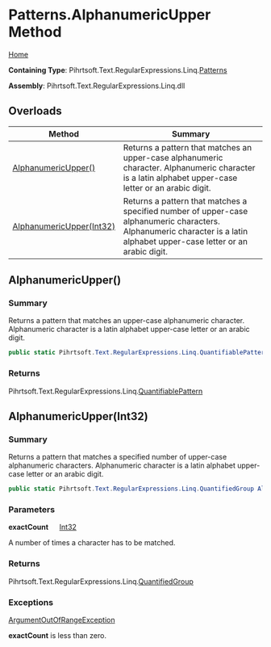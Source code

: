 # Patterns\.AlphanumericUpper Method

[Home](../../../../../../README.md)

**Containing Type**: Pihrtsoft\.Text\.RegularExpressions\.Linq\.[Patterns](../README.md)

**Assembly**: Pihrtsoft\.Text\.RegularExpressions\.Linq\.dll

## Overloads

| Method | Summary |
| ------ | ------- |
| [AlphanumericUpper()](#Pihrtsoft_Text_RegularExpressions_Linq_Patterns_AlphanumericUpper) | Returns a pattern that matches an upper\-case alphanumeric character\. Alphanumeric character is a latin alphabet upper\-case letter or an arabic digit\. |
| [AlphanumericUpper(Int32)](#Pihrtsoft_Text_RegularExpressions_Linq_Patterns_AlphanumericUpper_System_Int32_) | Returns a pattern that matches a specified number of upper\-case alphanumeric characters\. Alphanumeric character is a latin alphabet upper\-case letter or an arabic digit\. |

## AlphanumericUpper\(\) <a name="Pihrtsoft_Text_RegularExpressions_Linq_Patterns_AlphanumericUpper"></a>

### Summary

Returns a pattern that matches an upper\-case alphanumeric character\. Alphanumeric character is a latin alphabet upper\-case letter or an arabic digit\.

```csharp
public static Pihrtsoft.Text.RegularExpressions.Linq.QuantifiablePattern AlphanumericUpper()
```

### Returns

Pihrtsoft\.Text\.RegularExpressions\.Linq\.[QuantifiablePattern](../../QuantifiablePattern/README.md)

## AlphanumericUpper\(Int32\) <a name="Pihrtsoft_Text_RegularExpressions_Linq_Patterns_AlphanumericUpper_System_Int32_"></a>

### Summary

Returns a pattern that matches a specified number of upper\-case alphanumeric characters\. Alphanumeric character is a latin alphabet upper\-case letter or an arabic digit\.

```csharp
public static Pihrtsoft.Text.RegularExpressions.Linq.QuantifiedGroup AlphanumericUpper(int exactCount)
```

### Parameters

**exactCount** &emsp; [Int32](https://docs.microsoft.com/en-us/dotnet/api/system.int32)

A number of times a character has to be matched\.

### Returns

Pihrtsoft\.Text\.RegularExpressions\.Linq\.[QuantifiedGroup](../../QuantifiedGroup/README.md)

### Exceptions

[ArgumentOutOfRangeException](https://docs.microsoft.com/en-us/dotnet/api/system.argumentoutofrangeexception)

**exactCount** is less than zero\.

